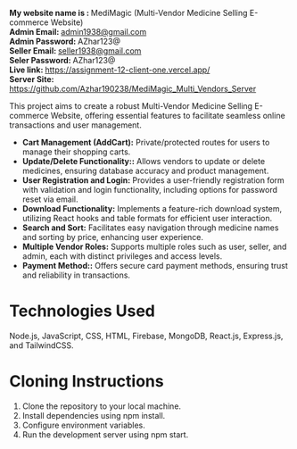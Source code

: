 <b>My website name is : </b> MediMagic (Multi-Vendor Medicine Selling E-commerce Website) </br>
<b>Admin Email: </b> admin1938@gmail.com </br>
<b>Admin Password: </b> AZhar123@ </br>
<b>Seller Email:  </b>seller1938@gmail.com </br>
<b>Seler Password: </b> AZhar123@ </br>
<b>Live link: </b> https://assignment-12-client-one.vercel.app/ </br>
<b>Server Site:  </b>https://github.com/Azhar190238/MediMagic_Multi_Vendors_Server </br>

<p> This project aims to create a robust Multi-Vendor Medicine Selling E-commerce Website, offering essential features to facilitate seamless online transactions and user management.</p>

<ul>
     <li> <b>Cart Management (AddCart):</b> Private/protected routes for users to manage their shopping carts.</li>
 <li>
 <b>Update/Delete Functionality::</b>  Allows vendors to update or delete medicines, ensuring database accuracy and product management.
 </li>
 <li>
  <b>User Registration and Login:</b> Provides a user-friendly registration form with validation and login functionality, including options for password reset via email.
 </li>
 <li> <b>Download Functionality:</b> Implements a feature-rich download system, utilizing React hooks and table formats for efficient user interaction.</li>
 <li> <b>Search and Sort:</b> Facilitates easy navigation through medicine names and sorting by price, enhancing user experience.</li>
  <li> <b>Multiple Vendor Roles:</b> Supports multiple roles such as user, seller, and admin, each with distinct privileges and access levels.</li>
   <li> <b>Payment Method::</b> Offers secure card payment methods, ensuring trust and reliability in transactions.</li>
</ul>
<h1>Technologies Used</h1>
Node.js, JavaScript, CSS, HTML, Firebase, MongoDB, React.js, Express.js, and TailwindCSS. </br>

<h1>Cloning Instructions</h1>
<ol>
<li>Clone the repository to your local machine.</li>
<li>Install dependencies using npm install.</li>
<li>Configure environment variables.</li>
<li>Run the development server using npm start.</li>
</ol>
